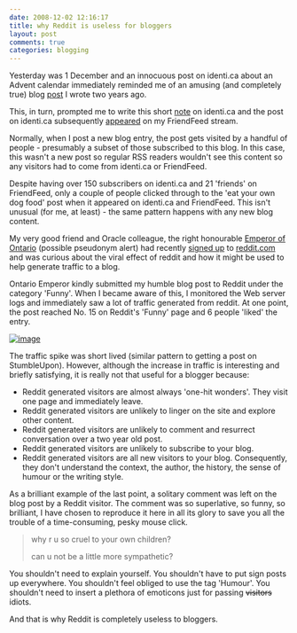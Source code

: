 ```yaml
---
date: 2008-12-02 12:16:17
title: why Reddit is useless for bloggers
layout: post
comments: true
categories: blogging
---
```

Yesterday was 1 December and an innocuous post on identi.ca about an
Advent calendar immediately reminded me of an amusing (and completely
true) blog
[post](http://www.nbrightside.com/blog/2006/12/05/eat-your-own-dog-food/)
I wrote two years ago.

This, in turn, prompted me to write this short
[note](http://identi.ca/notice/1288009) on identi.ca and the post on
identi.ca subsequently
[appeared](http://friendfeed.com/e/984b2ec1-2780-a624-2343-e48e197afef7/1-December-Advent-calendar-memories-still-makes/)
on my FriendFeed stream.

Normally, when I post a new blog entry, the post gets visited by a
handful of people - presumably a subset of those subscribed to this
blog. In this case, this wasn't a new post so regular RSS readers
wouldn't see this content so any visitors had to come from identi.ca or
FriendFeed.

Despite having over 150 subscribers on identi.ca and 21 'friends' on
FriendFeed, only a couple of people clicked through to the 'eat your own
dog food' post when it appeared on identi.ca and FriendFeed. This isn't
unusual (for me, at least) - the same pattern happens with any new blog
content.

My very good friend and Oracle colleague, the right honourable
[Emperor of Ontario](http://friendfeed.com/ontarioemperor)
(possible pseudonym alert) had recently
[signed up](http://mrontemp.blogspot.com/2008/11/why-i-done-joined-reddit.html)
to [reddit.com](http://www.reddit.com/) and was curious about the viral
effect of reddit and how it might be used to help generate traffic to a
blog.

Ontario Emperor kindly submitted my humble blog post to Reddit under the
category 'Funny'. When I became aware of this, I monitored the Web
server logs and immediately saw a lot of traffic generated from reddit.
At one point, the post reached No. 15 on Reddit's 'Funny' page and 6
people 'liked' the entry.

[![image](http://lh6.ggpht.com/_l2uGy1RGCiE/STUiF0v5s2I/AAAAAAAAA40/dIUaoHBARhA/s400/Reddit-Spike.PNG)](http://picasaweb.google.com/lh/photo/97pzPFA798AvRdCKtvjeoA)

The traffic spike was short lived (similar pattern to getting a post on
StumbleUpon). However, although the increase in traffic is interesting
and briefly satisfying, it is really not that useful for a blogger
because:

- Reddit generated visitors are almost always 'one-hit wonders'. They
  visit one page and immediately leave.
- Reddit generated visitors are unlikely to linger on the site and
  explore other content.
- Reddit generated visitors are unlikely to comment and resurrect
  conversation over a two year old post.
- Reddit generated visitors are unlikely to subscribe to your blog.
- Reddit generated visitors are all new visitors to your blog.
  Consequently, they don't understand the context, the author, the
  history, the sense of humour or the writing style.

As a brilliant example of the last point, a solitary comment was left on
the blog post by a Reddit visitor. The comment was so superlative, so
funny, so brilliant, I have chosen to reproduce it here in all its glory
to save you all the trouble of a time-consuming, pesky mouse click.

> why r u so cruel to your own children?
>
> can u not be a little more sympathetic?

You shouldn't need to explain yourself. You shouldn't have to put sign
posts up everywhere. You shouldn't feel obliged to use the tag 'Humour'.
You shouldn't need to insert a plethora of emoticons just for passing
~~visitors~~ idiots.

And that is why Reddit is completely useless to bloggers.
